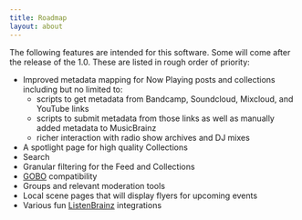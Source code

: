 ```yaml
---
title: Roadmap
layout: about
---
```


The following features are intended for this software. Some will come after the release of the 1.0. These are listed in rough order of priority:

- Improved metadata mapping for Now Playing posts and collections including but no limited to:
    - scripts to get metadata from Bandcamp, Soundcloud, Mixcloud, and YouTube links
    - scripts to submit metadata from those links as well as manually added metadata to MusicBrainz
    - richer interaction with radio show archives and DJ mixes
- A spotlight page for high quality Collections
- Search
- Granular filtering for the Feed and Collections
- [GOBO](https://gobo.social/) compatibility
- Groups and relevant moderation tools
- Local scene pages that will display flyers for upcoming events
- Various fun [ListenBrainz](https://listenbrainz.org/) integrations
